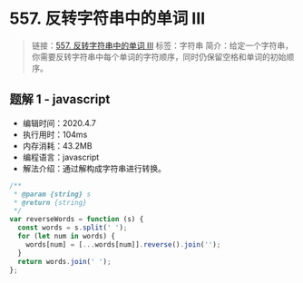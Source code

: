 # 557. 反转字符串中的单词 III

> 链接：[557. 反转字符串中的单词 III](https://leetcode-cn.com/problems/reverse-words-in-a-string-iii/)
> 标签：字符串
> 简介：给定一个字符串，你需要反转字符串中每个单词的字符顺序，同时仍保留空格和单词的初始顺序。

## 题解 1 - javascript

- 编辑时间：2020.4.7
- 执行用时：104ms
- 内存消耗：43.2MB
- 编程语言：javascript
- 解法介绍：通过解构成字符串进行转换。

```javascript
/**
 * @param {string} s
 * @return {string}
 */
var reverseWords = function (s) {
  const words = s.split(' ');
  for (let num in words) {
    words[num] = [...words[num]].reverse().join('');
  }
  return words.join(' ');
};
```
